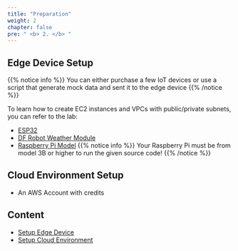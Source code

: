 ```yaml
---
title: "Preparation"
weight: 2
chapter: false
pre: " <b> 2. </b> "
---
```


## Edge Device Setup

{{% notice info %}}
You can either purchase a few IoT devices or use a script that generate mock data and sent it to the edge device
{{% /notice %}}

To learn how to create EC2 instances and VPCs with public/private subnets, you can refer to the lab:

- [ESP32]()
- [DF Robot Weather Module]()
- [Raspberry Pi Model]()
  {{% notice info %}}
  Your Raspberry Pi must be from model 3B or higher to run the given source code!
  {{% /notice %}}

## Cloud Environment Setup

- An AWS Account with credits

## Content

- [Setup Edge Device](2.1-createec2/)
- [Setup Cloud Environment](2.2-setupCloud/)
